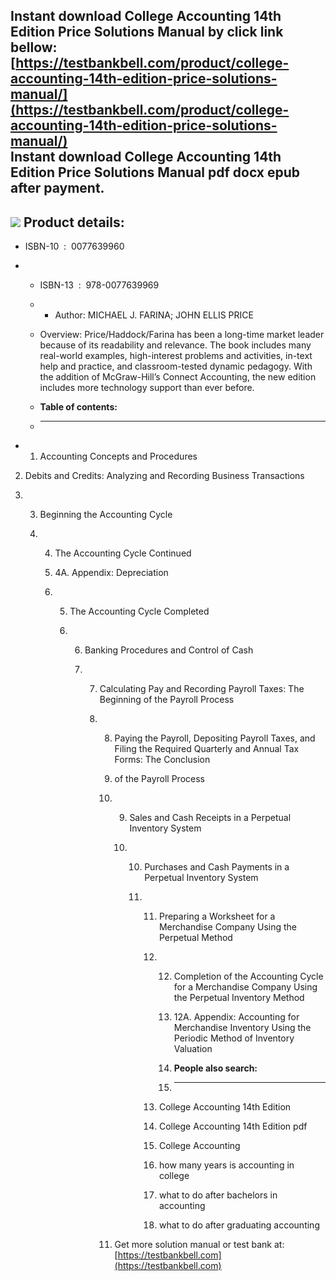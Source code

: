 Instant download **College Accounting 14th Edition Price Solutions Manual** by click link bellow:  
[https://testbankbell.com/product/college-accounting-14th-edition-price-solutions-manual/](https://testbankbell.com/product/college-accounting-14th-edition-price-solutions-manual/)  
**Instant download College Accounting 14th Edition Price Solutions Manual pdf docx epub after payment.**
--------------------------------------------------------------------------------------------------------


![](https://testbankbell.com/wp-content/uploads/2023/05/college-accounting-14th-edition-price-solutions-manual.jpg)
**Product details:**
--------------------


* ISBN-10 ‏ : ‎ 0077639960
* * ISBN-13 ‏ : ‎ 978-0077639969
  * * Author: MICHAEL J. FARINA; JOHN ELLIS PRICE
   
  * Overview: Price/Haddock/Farina has been a long-time market leader because of its readability and relevance. The book includes many real-world examples, high-interest problems and activities, in-text help and practice, and classroom-tested dynamic pedagogy. With the addition of McGraw-Hill’s Connect Accounting, the new edition includes more technology support than ever before.
  * **Table of contents:**
  * ----------------------
 
* 1. Accounting Concepts and Procedures
 
2. Debits and Credits: Analyzing and Recording Business Transactions

3. 3. Beginning the Accounting Cycle
  
   4. 4. The Accounting Cycle Continued
     
      5. 4A. Appendix: Depreciation
     
      6. 5. The Accounting Cycle Completed
        
         6. 6. Banking Procedures and Control of Cash
           
            7. 7. Calculating Pay and Recording Payroll Taxes: The Beginning of the Payroll Process
              
               8. 8. Paying the Payroll, Depositing Payroll Taxes, and Filing the Required Quarterly and Annual Tax Forms: The Conclusion
                 
                  9. of the Payroll Process
                 
                  10. 9. Sales and Cash Receipts in a Perpetual Inventory System
                     
                      10. 10. Purchases and Cash Payments in a Perpetual Inventory System
                         
                          11. 11. Preparing a Worksheet for a Merchandise Company Using the Perpetual Method
                             
                              12. 12. Completion of the Accounting Cycle for a Merchandise Company Using the Perpetual Inventory Method
                                 
                                  13. 12A. Appendix: Accounting for Merchandise Inventory Using the Periodic Method of Inventory Valuation
                                  14. **People also search:**
                                  15. -----------------------
                                 
                              13. College Accounting 14th Edition
                             
                              14. College Accounting 14th Edition pdf
                             
                              15. College Accounting
                             
                              16. how many years is accounting in college
                             
                              17. what to do after bachelors in accounting
                             
                              18. what to do after graduating accounting
                             
                  11.  Get more solution manual or test bank at: [https://testbankbell.com](https://testbankbell.com)
